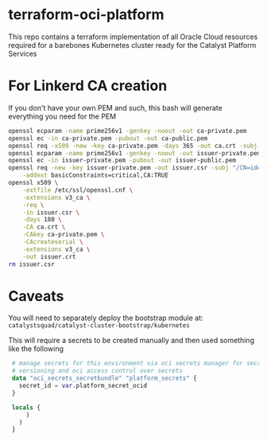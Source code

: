 # terraform-oci-platform

This repo contains a terraform implementation of all Oracle Cloud resources required for a barebones Kubernetes cluster ready for the Catalyst Platform Services


# For Linkerd CA creation

If you don't have your own PEM and such, this bash will generate everything you need for the PEM

```bash
openssl ecparam -name prime256v1 -genkey -noout -out ca-private.pem
openssl ec -in ca-private.pem -pubout -out ca-public.pem
openssl req -x509 -new -key ca-private.pem -days 365 -out ca.crt -subj "/CN=root.linkerd.cluster.local"
openssl ecparam -name prime256v1 -genkey -noout -out issuer-private.pem
openssl ec -in issuer-private.pem -pubout -out issuer-public.pem
openssl req -new -key issuer-private.pem -out issuer.csr -subj "/CN=identity.linkerd.cluster.local" \
    -addext basicConstraints=critical,CA:TRUE
openssl x509 \
    -extfile /etc/ssl/openssl.cnf \
    -extensions v3_ca \
    -req \
    -in issuer.csr \
    -days 180 \
    -CA ca.crt \
    -CAkey ca-private.pem \
    -CAcreateserial \
    -extensions v3_ca \
    -out issuer.crt
rm issuer.csr
```

# Caveats

You will need to separately deploy the bootstrap module at:
`catalystsquad/catalyst-cluster-bootstrap/kubernetes`

This will require a secrets to be created manually and then used something like the following

```terraform
 # manage secrets for this environment via oci secrets manager for secret
 # versioning and oci access control over secrets
 data "oci_secrets_secretbundle" "platform_secrets" {
   secret_id = var.platform_secret_ocid
 }

 locals {                                                                                                                 12   environment_name = "everything"                                                                                        11   secrets = sensitive(                                                                                                   10     jsondecode(                                                                                                           9       base64decode(                                                                                                       8         data.oci_secrets_secretbundle.platform_secrets.secret_bundle_content.0.content                                    7       )
     )
   )
 }
```

